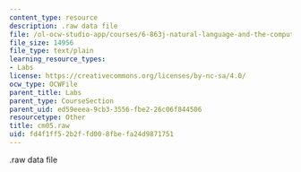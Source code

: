 ```yaml
---
content_type: resource
description: .raw data file
file: /ol-ocw-studio-app/courses/6-863j-natural-language-and-the-computer-representation-of-knowledge-spring-2003/fd4f1ff52b2ffd008fbefa24d9871751_cm05.raw
file_size: 14956
file_type: text/plain
learning_resource_types:
- Labs
license: https://creativecommons.org/licenses/by-nc-sa/4.0/
ocw_type: OCWFile
parent_title: Labs
parent_type: CourseSection
parent_uid: ed59eeea-9cb3-3556-fbe2-26c06f844506
resourcetype: Other
title: cm05.raw
uid: fd4f1ff5-2b2f-fd00-8fbe-fa24d9871751
---
```

.raw data file